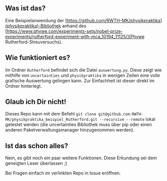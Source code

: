 ## Was ist das?
Eine Beispielanwendung der [https://github.com/RWTH-MK/physikpraktika](physikpraktika)-Bibliothek anhand des [https://www.phywe.com/experiments-sets/nobel-prize-experiments/rutherford-experiment-with-mca_10194_11125/](Phywe Rutherford-Streuversuchs).

## Wie funktioniert es?
Im Ordner `Rutherford` befindet sich die Datei `auswertung.py`. Diese zeigt wie mithilfe von `uncertainties` und `physikpraktika` in wenigen Zeilen eine volle grafische Auswertung gelingen kann. Zur Einfachheit ist dieser direkt im Ordner hinterlegt.

## Glaub ich Dir nicht!
Dieses Repo kann mit dem Befehl `git clone git@github.com:RWTH-MK/physikpraktika_beispiel_Rutherford.git --recursive --remote` lokal getestet werden (die uncertainties Bibliothek muss über pip oder einen anderen Paketverwaltungsmanager hinzugenommen werden).

## Ist das schon alles?
Nein, es gibt noch ein paar weitere Funktionen. Diese Erkundung sei dem geneigten Leser überlassen ;)

Bei Fragen einfach im verlinkten Repo in Issue eröffnen.